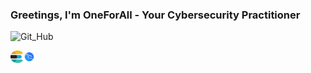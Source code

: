 ### Greetings, I'm OneForAll - Your Cybersecurity Practitioner
![Git_Hub](https://github.com/OneForAlldotPY/OneForAlldotPy/assets/138803282/7fd42622-f8b6-4176-a819-0bc173b0bd58)

<div style="display: flex; align-items: center;">
  <img src="https://github.com/OneForAlldotPY/OneForAlldotPy/raw/main/icons/elk.png" alt="ELK Icon" width="20" height="20" />
  <img src="https://github.com/OneForAlldotPY/OneForAlldotPy/blob/main/icons/kali.png" alt="ELK Icon" width="20" height="20" />
</div>
  
<!--
**OneForAlldotPY/OneForAlldotPy** is a ✨ _special_ ✨ repository because its `README.md` (this file) appears on your GitHub profile.

Here are some ideas to get you started:

- 🔭 I’m currently working on ...
- 🌱 I’m currently learning ...
- 👯 I’m looking to collaborate on ...
- 🤔 I’m looking for help with ...
- 💬 Ask me about ...
- 📫 How to reach me: ...
- 😄 Pronouns: ...
- ⚡ Fun fact: ...
-->
